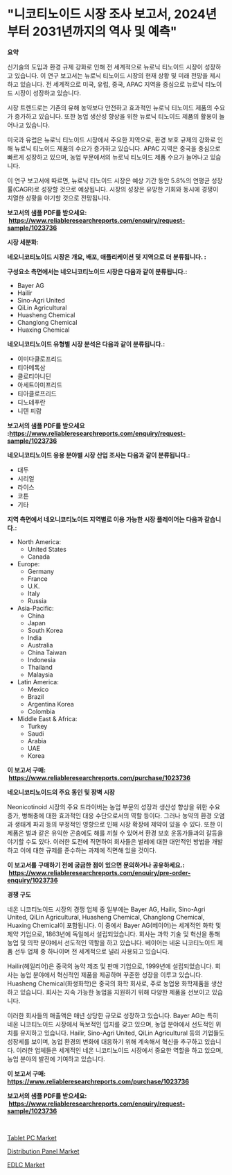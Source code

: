 <p><h1>"니코티노이드 시장 조사 보고서, 2024년부터 2031년까지의 역사 및 예측"</h1></p><p><strong>요약</strong></p>
<p><p>신기술의 도입과 환경 규제 강화로 인해 전 세계적으로 뉴로닉 티노이드 시장이 성장하고 있습니다. 이 연구 보고서는 뉴로닉 티노이드 시장의 현재 상황 및 미래 전망을 제시하고 있습니다. 전 세계적으로 미국, 유럽, 중국, APAC 지역을 중심으로 뉴로닉 티노이드 시장이 성장하고 있습니다.</p><p>시장 트렌드로는 기존의 유해 농약보다 안전하고 효과적인 뉴로닉 티노이드 제품의 수요가 증가하고 있습니다. 또한 농업 생산성 향상을 위한 뉴로닉 티노이드 제품의 활용이 늘어나고 있습니다.</p><p>미국과 유럽은 뉴로닉 티노이드 시장에서 주요한 지역으로, 환경 보호 규제의 강화로 인해 뉴로닉 티노이드 제품의 수요가 증가하고 있습니다. APAC 지역은 중국을 중심으로 빠르게 성장하고 있으며, 농업 부문에서의 뉴로닉 티노이드 제품 수요가 늘어나고 있습니다.</p><p>이 연구 보고서에 따르면, 뉴로닉 티노이드 시장은 예상 기간 동안 5.8%의 연평균 성장률(CAGR)로 성장할 것으로 예상됩니다. 시장의 성장은 유망한 기회와 동시에 경쟁이 치열한 상황을 야기할 것으로 전망됩니다.</p></p>
<p><strong>보고서의 샘플 PDF를 받으세요: &nbsp;<a href="https://www.reliableresearchreports.com/enquiry/request-sample/1023736">https://www.reliableresearchreports.com/enquiry/request-sample/1023736</a></strong></p>
<p><strong>시장 세분화:</strong></p>
<p><strong> 네오니코티노이드 시장은 개요, 배포, 애플리케이션 및 지역으로 더 분류됩니다. :</strong></p>
<p><strong>구성요소 측면에서는 네오니코티노이드 시장은 다음과 같이 분류됩니다.:</strong></p>
<p><ul><li>Bayer AG</li><li>Hailir</li><li>Sino-Agri United</li><li>QiLin Agricultural</li><li>Huasheng Chemical</li><li>Changlong Chemical</li><li>Huaxing Chemical</li></ul></p>
<p><strong> 네오니코티노이드 유형별 시장 분석은 다음과 같이 분류됩니다.:</strong></p>
<p><ul><li>이미다클로프리드</li><li>티아메톡삼</li><li>클로티아니딘</li><li>아세트아미프리드</li><li>티아클로프리드</li><li>디노테푸란</li><li>니텐 피람</li></ul></p>
<p><strong>보고서의 샘플 PDF를 받으세요 :<a href="https://www.reliableresearchreports.com/enquiry/request-sample/1023736">https://www.reliableresearchreports.com/enquiry/request-sample/1023736</a></strong></p>
<p><strong> 네오니코티노이드 응용 분야별 시장 산업 조사는 다음과 같이 분류됩니다.:</strong></p>
<p><ul><li>대두</li><li>시리얼</li><li>라이스</li><li>코튼</li><li>기타</li></ul></p>
<p><strong>지역 측면에서 네오니코티노이드 지역별로 이용 가능한 시장 플레이어는 다음과 같습니다.:</strong></p>
<p><ul>
    <li>
        North America:
        <ul>
            <li>United States</li>
            <li>Canada</li>
        </ul>
    </li>
    <li>
        Europe:
        <ul>
            <li>Germany</li>
            <li>France</li>
            <li>U.K.</li>
            <li>Italy</li>
            <li>Russia</li>
        </ul>
    </li>
    <li>
        Asia-Pacific:
        <ul>
            <li>China</li>
            <li>Japan</li>
            <li>South Korea</li>
            <li>India</li>
            <li>Australia</li>
            <li>China Taiwan</li>
            <li>Indonesia</li>
            <li>Thailand</li>
            <li>Malaysia</li>
        </ul>
    </li>
    <li>
        Latin America:
        <ul>
            <li>Mexico</li>
            <li>Brazil</li>
            <li>Argentina Korea</li>
            <li>Colombia</li>
        </ul>
    </li>
    <li>
        Middle East & Africa:
        <ul>
            <li>Turkey</li>
            <li>Saudi</li>
            <li>Arabia</li>
            <li>UAE</li>
            <li>Korea</li>
        </ul>
    </li>
    </ul></p>
<p><strong>이 보고서 구매: &nbsp;<a href="https://www.reliableresearchreports.com/purchase/1023736">https://www.reliableresearchreports.com/purchase/1023736</a></strong></p>
<p><strong>네오니코티노이드의 주요 동인 및 장벽 시장</strong></p>
<p><p>Neonicotinoid 시장의 주요 드라이버는 농업 부문의 성장과 생산성 향상을 위한 수요 증가, 병해충에 대한 효과적인 대응 수단으로서의 역할 등이다. 그러나 농약의 환경 오염과 생태계 파괴 등의 부정적인 영향으로 인해 시장 확장에 제약이 있을 수 있다. 또한 이 제품은 벌과 같은 유익한 곤충에도 해를 끼칠 수 있어서 환경 보호 운동가들과의 갈등을 야기할 수도 있다. 이러한 도전에 직면하여 회사들은 벌레에 대한 대안적인 방법을 개발하고 이에 대한 규제를 준수하는 과제에 직면해 있을 것이다.</p></p>
<p><strong>이 보고서를 구매하기 전에 궁금한 점이 있으면 문의하거나 공유하세요.: &nbsp;<a href="https://www.reliableresearchreports.com/enquiry/pre-order-enquiry/1023736">https://www.reliableresearchreports.com/enquiry/pre-order-enquiry/1023736</a></strong></p>
<p><strong>경쟁 구도</strong></p>
<p><p>네온 니코티노이드 시장의 경쟁 업체 중 일부에는 Bayer AG, Hailir, Sino-Agri United, QiLin Agricultural, Huasheng Chemical, Changlong Chemical, Huaxing Chemical이 포함됩니다. 이 중에서 Bayer AG(베이어)는 세계적인 화학 및 제약 기업으로, 1863년에 독일에서 설립되었습니다. 회사는 과학 기술 및 혁신을 통해 농업 및 의학 분야에서 선도적인 역할을 하고 있습니다. 베이어는 네온 니코티노이드 제품 선두 업체 중 하나이며 전 세계적으로 널리 사용되고 있습니다.</p><p>Hailir(헤일리어)은 중국의 농약 제조 및 판매 기업으로, 1999년에 설립되었습니다. 회사는 농업 분야에서 혁신적인 제품을 제공하며 꾸준한 성장을 이루고 있습니다. Huasheng Chemical(화생화학)은 중국의 화학 회사로, 주로 농업용 화학제품을 생산하고 있습니다. 회사는 지속 가능한 농업을 지원하기 위해 다양한 제품을 선보이고 있습니다.</p><p>이러한 회사들의 매출액은 매년 상당한 규모로 성장하고 있습니다. Bayer AG는 특히 네온 니코티노이드 시장에서 독보적인 입지를 갖고 있으며, 농업 분야에서 선도적인 위치를 유지하고 있습니다. Hailir, Sino-Agri United, QiLin Agricultural 등의 기업들도 성장세를 보이며, 농업 환경의 변화에 대응하기 위해 계속해서 혁신을 추구하고 있습니다. 이러한 업체들은 세계적인 네온 니코티노이드 시장에서 중요한 역할을 하고 있으며, 농업 분야의 발전에 기여하고 있습니다.</p></p>
<p><strong>이 보고서 구매: &nbsp; <a href="https://www.reliableresearchreports.com/purchase/1023736">https://www.reliableresearchreports.com/purchase/1023736</a></strong></p>
<p><strong>보고서의 샘플 PDF를 받으세요: &nbsp;<a href="https://www.reliableresearchreports.com/enquiry/request-sample/1023736">https://www.reliableresearchreports.com/enquiry/request-sample/1023736</a></strong><strong></strong></p>
<p>&nbsp;</p>
<p><p><a href="https://github.com/gamblestampleyjenny50m5sl6/Market-Research-Report-List-1/blob/main/tablet-pc-market.md">Tablet PC Market</a></p><p><a href="https://github.com/nicholepatriciadoylenwnrjr0/Market-Research-Report-List-1/blob/main/distribution-panel-market.md">Distribution Panel Market</a></p><p><a href="https://github.com/wwwkeltoum/Market-Research-Report-List-2/blob/main/edlc-market.md">EDLC Market</a></p></p>